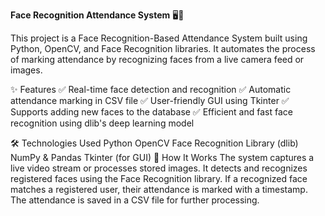 **Face Recognition Attendance System** 🖥️📸

This project is a Face Recognition-Based Attendance System built using Python, OpenCV, and Face Recognition libraries. It automates the process of marking attendance by recognizing faces from a live camera feed or images.

✨ Features
✅ Real-time face detection and recognition
✅ Automatic attendance marking in CSV file
✅ User-friendly GUI using Tkinter
✅ Supports adding new faces to the database
✅ Efficient and fast face recognition using dlib's deep learning model

🛠️ Technologies Used
Python
OpenCV
Face Recognition Library (dlib)
NumPy & Pandas
Tkinter (for GUI)
🚀 How It Works
The system captures a live video stream or processes stored images.
It detects and recognizes registered faces using the Face Recognition library.
If a recognized face matches a registered user, their attendance is marked with a timestamp.
The attendance is saved in a CSV file for further processing.

